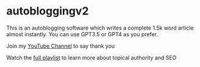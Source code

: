 # autobloggingv2
This is an autoblogging software which writes a complete 1.5k word article almost instantly. You can use GPT3.5 or GPT4 as you prefer.

Join my [YouTube Channel](https://www.youtube.com/channel/UCctL30i8tVgSS9A37Q532eg/join) to say thank you

Watch the [full playlist](https://www.youtube.com/watch?v=JGx-ZVHsmdY&list=PL35vsIRuvxu8oQFQkd7Uhjv7I_HIDkl46&pp=gAQBiAQ) to learn more about topical authority and SEO
